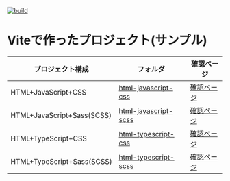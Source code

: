 [![build](https://github.com/t-fujisaka-d1g/vite-project-sample/actions/workflows/build.yml/badge.svg)](https://github.com/t-fujisaka-d1g/vite-project-sample/actions/workflows/build.yml)

# Viteで作ったプロジェクト(サンプル)

| プロジェクト構成 | フォルダ | 確認ページ |
----|---- |---- 
| HTML+JavaScript+CSS        | [html-javascript-css](https://github.com/t-fujisaka-d1g/vite-project-sample/tree/main/html-javascript-css) | [確認ページ](https://t-fujisaka-d1g.github.io/vite-project-sample/html-javascript-css/index.html) |
| HTML+JavaScript+Sass(SCSS) | [html-javascript-scss](https://github.com/t-fujisaka-d1g/vite-project-sample/tree/main/html-javascript-scss) | [確認ページ](https://t-fujisaka-d1g.github.io/vite-project-sample/html-javascript-scss/index.html) |
| HTML+TypeScript+CSS        | [html-typescript-css](https://github.com/t-fujisaka-d1g/vite-project-sample/tree/main/html-typescript-css) | [確認ページ](https://t-fujisaka-d1g.github.io/vite-project-sample/html-typescript-css/index.html) |
| HTML+TypeScript+Sass(SCSS) | [html-typescript-scss](https://github.com/t-fujisaka-d1g/vite-project-sample/tree/main/html-typescript-scss) | [確認ページ](https://t-fujisaka-d1g.github.io/vite-project-sample/html-typescript-scss/index.html) |
